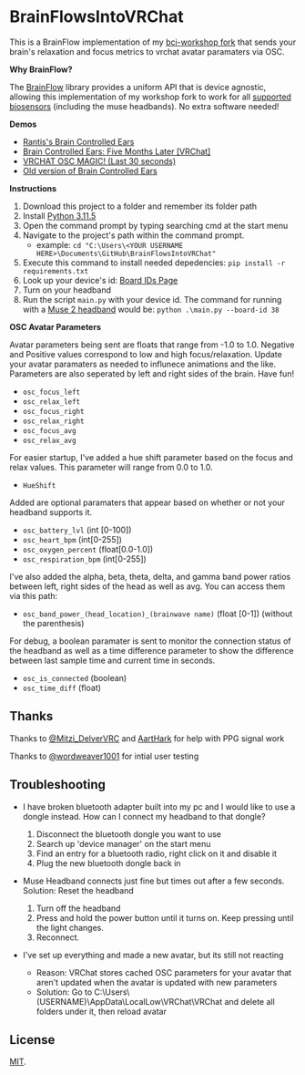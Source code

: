 # BrainFlowsIntoVRChat

This is a BrainFlow implementation of my [bci-workshop fork](https://github.com/ChilloutCharles/bci-workshop) that sends your brain's relaxation and focus metrics to vrchat avatar paramaters via OSC.

**Why BrainFlow?**

The [BrainFlow](https://BrainFlow.org) library provides a uniform API that is device agnostic, allowing this implementation of my workshop fork to work for all [supported biosensors](https://BrainFlow.readthedocs.io/en/stable/SupportedBoards.html) (including the muse headbands). No extra software needed!

**Demos** 
- [Rantis's Brain Controlled Ears](https://twitter.com/RantiMess/status/1746704510972580061)
- [Brain Controlled Ears: Five Months Later [VRChat]](https://www.youtube.com/watch?v=kPPTT3ogEgg)
- [VRCHAT OSC MAGIC! (Last 30 seconds)](https://twitter.com/kentrl_z/status/1497020472046800897)
- [Old version of Brain Controlled Ears](https://www.youtube.com/watch?v=WjWc51xNgKg)

**Instructions**

1. Download this project to a folder and remember its folder path
2. Install [Python 3.11.5](https://www.python.org/downloads/release/python-3115/)
3. Open the command prompt by typing searching cmd at the start menu
4. Navigate to the project's path within the command prompt. 
   - example: `cd "C:\Users\<YOUR USERNAME HERE>\Documents\GitHub\BrainFlowsIntoVRChat"` 
5. Execute this command to install needed depedencies: `pip install -r requirements.txt`
6. Look up your device's id: [Board IDs Page](https://brainflow.readthedocs.io/en/stable/UserAPI.html?highlight=MUSE_2016_BOARD#brainflow-board-shim)
7. Turn on your headband
8. Run the script `main.py` with your device id. The command for running with a [Muse 2 headband](https://choosemuse.com/muse-2/) would be: `python .\main.py --board-id 38`

**OSC Avatar Parameters**

Avatar parameters being sent are floats that range from -1.0 to 1.0. Negative and Positive values correspond to low and high focus/relaxation. Update your avatar paramaters as needed to influnece animations and the like. Parameters are also seperated by left and right sides of the brain. Have fun!

- `osc_focus_left`
- `osc_relax_left`
- `osc_focus_right`
- `osc_relax_right`
- `osc_focus_avg`
- `osc_relax_avg`

For easier startup, I've added a hue shift parameter based on the focus and relax values. This parameter will range from 0.0 to 1.0.

- `HueShift`

Added are optional paramaters that appear based on whether or not your headband supports it.
- `osc_battery_lvl` (int [0-100])
- `osc_heart_bpm` (int[0-255])
- `osc_oxygen_percent` (float[0.0-1.0])
- `osc_respiration_bpm` (int[0-255])

I've also added the alpha, beta, theta, delta, and gamma band power ratios between left, right sides of the head as well as avg. You can access them via this path:
- `osc_band_power_(head_location)_(brainwave name)` (float [0-1]) (without the parenthesis)

For debug, a boolean paramater is sent to monitor the connection status of the headband as well as a time difference parameter to show the difference between last sample time and current time in seconds.

- `osc_is_connected` (boolean)
- `osc_time_diff` (float)

## Thanks
Thanks to [@Mitzi_DelverVRC](https://twitter.com/Mitzi_DelverVRC) and [AartHark](https://github.com/AartHauk) for help with PPG signal work

Thanks to [@wordweaver1001](https://twitter.com/wordweaver1001) for intial user testing



## Troubleshooting
- I have broken bluetooth adapter built into my pc and I would like to use a dongle instead. How can I connect my headband to that dongle?
  1. Disconnect the bluetooth dongle you want to use
  2. Search up 'device manager' on the start menu
  3. Find an entry for a bluetooth radio, right click on it and disable it
  4. Plug the new bluetooth dongle back in

- Muse Headband connects just fine but times out after a few seconds. Solution: Reset the headband
  1. Turn off the headband
  2. Press and hold the power button until it turns on. Keep pressing until the light changes.
  3. Reconnect.

- I've set up everything and made a new avatar, but its still not reacting
  - Reason: VRChat stores cached OSC parameters for your avatar that aren't updated when the avatar is updated with new parameters
  - Solution: Go to C:\Users\\(USERNAME)\AppData\LocalLow\VRChat\VRChat and delete all folders under it, then reload avatar

## License
[MIT](http://opensource.org/licenses/MIT).